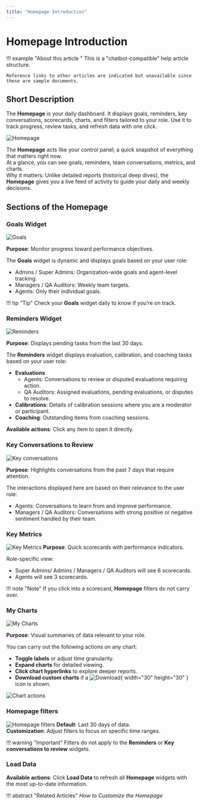 ```yaml
---
title: "Homepage Introduction"
---
```


# Homepage Introduction

!!! example "About this article "
    This is a "chatbot-compatible" help article structure.

    Reference links to other articles are indicated but unavailable since these are sample documents.

## Short Description
The **Homepage** is your daily dashboard. It displays goals, reminders, key conversations, scorecards, charts, and filters tailored to your role. Use it to track progress, review tasks, and refresh data with one click.

![Homepage](../assets/hmpg-1.png)

The **Homepage** acts like your control panel; a quick snapshot of everything that matters right now.  
At a glance, you can see goals, reminders, team conversations, metrics, and charts.  
Why it matters: Unlike detailed reports (historical deep dives), the **Homepage** gives you a live feed of activity to guide your daily and weekly decisions.

## Sections of the Homepage

### Goals Widget

![Goals](../assets/hmpg-1b.png)

**Purpose**: Monitor progress toward performance objectives.      

The **Goals** widget is dynamic and displays goals based on your user role:

* Admins / Super Admins: Organization-wide goals and agent-level tracking.  
* Managers / QA Auditors: Weekly team targets.  
* Agents: Only their individual goals.

!!! tip "Tip"
    Check your **Goals** widget daily to know if you’re on track.

### Reminders Widget

![Reminders](../assets/hmpg-1c.png)

**Purpose**: Displays pending tasks from the last 30 days.      

The **Reminders** widget displays evaluation, calibration, and coaching tasks based on your user role:

* **Evaluations**  
  * Agents: Conversations to review or disputed evaluations requiring action.  
  * QA Auditors: Assigned evaluations, pending evaluations, or disputes to resolve.  
* **Calibrations**: Details of calibration sessions where you are a moderator or participant.  
* **Coaching**: Outstanding items from coaching sessions.

**Available actions**: Click any item to open it directly.

### Key Conversations to Review

![Key conversations](../assets/hmpg-2.png)

**Purpose**: Highlights conversations from the past 7 days that require attention.    

The interactions displayed here are based on their relevance to the user role: 

* Agents: Conversations to learn from and improve performance.  
* Managers / QA Auditors: Conversations with strong positive or negative sentiment handled by their team.

### Key Metrics
![Key Metrics](../assets/hmpg-3.png)
**Purpose**: Quick scorecards with performance indicators.      

Role-specific view:    

* Super Admins/ Admins / Managers / QA Auditors will see 6 scorecards.  
* Agents will see 3 scorecards.

!!! note "Note"
    If you click into a scorecard, **Homepage** filters do not carry over.

### My Charts
![My Charts](../assets/hmpg-4.png)

**Purpose**: Visual summaries of data relevant to your role.     

You can carry out the following actions on any chart:   

* **Toggle labels** or adjust time granularity.  
* **Expand charts** for detailed viewing.  
* **Click chart hyperlinks** to explore deeper reports.  
* **Download custom charts** if a ![Download](../assets/trn-10.png){ width="30" height="30" } icon is shown.

![Chart actions](../assets/hmpg-5.png)

### Homepage filters
![Homepage filters](../assets/hmpg-6.png)
**Default**: Last 30 days of data.  
**Customization**: Adjust filters to focus on specific time ranges.

!!! warning "Important"
    Filters do not apply to the **Reminders** or **Key conversations to review** widgets.

### Load Data

**Available actions**: Click **Load Data** to refresh all **Homepage** widgets with the most up-to-date information.

!!! abstract "Related Articles"
    _How to Customize the Homepage_